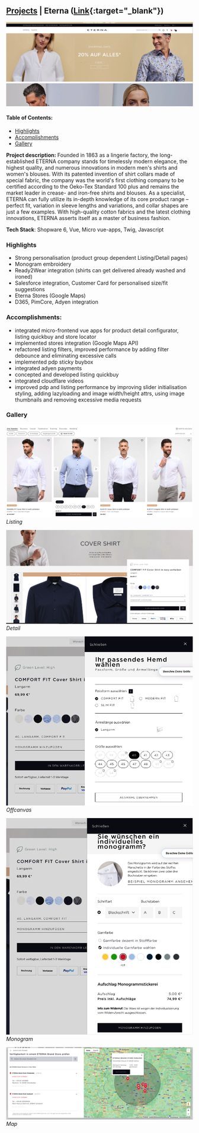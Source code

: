 ## [Projects](/portfolio/) | Eterna ([Link](https://www.eterna.de/de/){:target="_blank"})

<img src="../images/eterna/home.png"/>

#### Table of Contents:
- [Highlights](#highlights)
- [Accomplishments](#accomplishments)
- [Gallery](#gallery)

**Project description:** Founded in 1863 as a lingerie factory, the long-established ETERNA company stands for timelessly modern elegance, the highest quality, and numerous innovations in modern men's shirts and women's blouses. With its patented invention of shirt collars made of special fabric, the company was the world's first clothing company to be certified according to the Oeko-Tex Standard 100 plus and remains the market leader in crease- and iron-free shirts and blouses. As a specialist, ETERNA can fully utilize its in-depth knowledge of its core product range – perfect fit, variation in sleeve lengths and variations, and collar shapes are just a few examples. With high-quality cotton fabrics and the latest clothing innovations, ETERNA asserts itself as a master of business fashion.

**Tech Stack**: Shopware 6, Vue, Micro vue-apps, Twig, Javascript

### Highlights
- Strong personalisation (product group dependent Listing/Detail pages)
- Monogram embroidery
- Ready2Wear integration (shirts can get delivered already washed and ironed)
- Salesforce integration, Customer Card for personalised size/fit suggestions
- Eterna Stores (Google Maps)
- D365, PimCore, Adyen integration


### Accomplishments:
- integrated micro-frontend vue apps for product detail configurator, listing quickbuy and store locator
- implemented stores integration (Google Maps API)
- refactored listing filters, improved performance by adding filter debounce and eliminating excessive calls
- implemented pdp sticky buybox
- integrated adyen payments
- concepted and developed listing quickbuy 
- integrated cloudflare videos
- improved pdp and listing performance by improving slider initialisation styling, adding lazyloading and image width/height attrs, using image thumbnails and removing excessive media requests

### Gallery

![Listing](../images/eterna/listing.png)
*Listing*

![Detail](../images/eterna/detail.png)
*Detail*

![Offcanvas](../images/eterna/offcanvas.png)
*Offcanvas*

![Monogram](../images/eterna/monogram.png)
*Monogram*

![Map](../images/eterna/map.png)
*Map*
